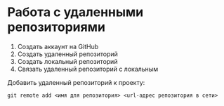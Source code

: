 # Работа с удаленными репозиториями

1. Создать аккаунт на GitHub
2. Создать удаленный репозиторий 
3. Создать локальный репозиторий
4. Связать удаленный репозиторий с локальным 

Добавить удаленный репозиторий к проекту:
```
git remote add <имя для репозитория> <url-адрес репозитория в сети>
